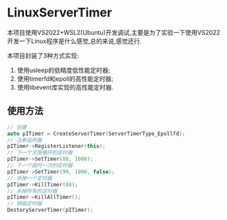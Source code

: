 # LinuxServerTimer

本项目使用VS2022+WSL2(Ubuntu)开发调试,主要是为了实验一下使用VS2022开发一下Linux程序是什么感觉,总的来说,感觉还行.

本项目封装了3种方式实现:

1. 使用usleep的低精度低性能定时器;  
2. 使用timerfd和epoll的高性能定时器;  
3. 使用libevent库实现的高性能定时器.

## 使用方法

```c++
// 创建
auto pITimer = CreateServerTimer(ServerTimerType_Epollfd);
// 注册监听器
pITimer->RegisterListener(this);
// 下一个无限循环的定时器
pITimer->SetTimer(88, 1000);
// 下一个超时一次的定时器
pITimer->SetTimer(99, 1000, false);
// 杀掉一个定时器
pITimer->KillTimer(88);
// 杀掉所有的定时器
pITimer->KillAllTimer();
// 销毁定时器
DestoryServerTimer(pITimer);
```
